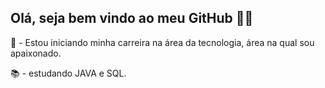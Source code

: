 ## Olá, seja bem vindo ao meu GitHub 👋😬

💼 - Estou iniciando minha carreira na área da tecnologia, área na qual sou apaixonado.

📚 - estudando JAVA e SQL.

